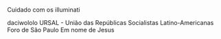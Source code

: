 Cuidado com os illuminati

daciwololo
URSAL - União das Repúblicas Socialistas Latino-Americanas
Foro de São Paulo
Em nome de Jesus